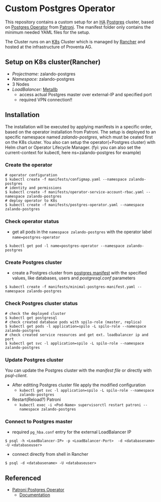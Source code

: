 # Custom Postgres Operator

This repository contains a custom setup for an [HA](https://www.postgresql.org/docs/current/high-availability.html) [Postgres](https://www.postgresql.org/) cluster, based on [Postgres Operator](https://github.com/zalando/postgres-operator) from [Patroni](https://github.com/zalando/spilo). The manifest folder only contains the minimum needed YAML files for the setup.

The Cluster runs on an [K8s](https://kubernetes.io/) Cluster which is managed by [Rancher](https://rancher.com/) and hosted at the infrastructure of Proventa AG.


## Setup on K8s cluster(Rancher) 

* *Projectname:* zalando-postgres
* *Namespace:* zalando-postgres
* 3 Nodes
* *LoadBalancer:* [Metallb](https://metallb.universe.tf)
  * access actual Postgres master over external-IP and specified port
  * required VPN connection!!

## Installation

The installation will be executed by applying manifests in a specific order, based on the operator installation from Patroni. The setup is deployed to an specific namespace  named *zalando-postgres*, which must be ceated first on the K8s cluster. You also can setup the operator(+Postgres cluster) with Helm chart or Operator Lifecycle Manager.
(fyi: you can also set the current-context for kubectl, here ns=zalando-postgres for example)

### Create the operator

```shell
# operator configuration
$ kubectl create -f manifests/configmap.yaml --namespace zalando-postgres
# identity and permissions
$ kubectl create -f manifests/operator-service-account-rbac.yaml --namespace zalando-postgres
# deploy operator to K8s
$ kubectl create -f manifests/postgres-operator.yaml --namespace zalando-postgres
```

### Check operator status

* get all pods in the `namespace zalando-postgres` with the operator label `name=postgres-operator`

```shell
$ kubectl get pod -l name=postgres-operator --namespace zalando-postgres
```

### Create Postgres cluster

* create a Postgres cluster from [postgres manifest](manifest/minimal-postgres-manifest.yml) with the specified values, like databases, users and *postgresql.conf* parameters

```shell
$ kubectl create -f manifests/minimal-postgres-manifest.yaml --namespace zalando-postgres
```

### Check Postgres cluster status

```shell
# check the deployed cluster
$ kubectl get postgresql
# check created database pods with spilo-role (master, replica)
$ kubectl get pods -l application=spilo -L spilo-role --namespace zalando-postgres
# check created service resources and get ext. loadbalancer ip and port
$ kubectl get svc -l application=spilo -L spilo-role --namespace zalando-postgres
```

### Update Postgres cluster

You can update the Postgres cluster with the *manifest file* or directly with *psql-client*.

* After editting Postgres cluster file apply the modified configuration
  * `kubectl get svc -l application=spilo -L spilo-role --namespace zalando-postgres`
* Restart(Reload?) Patroni
  * `kubectl exec -i <Pod-Name> supervisorctl restart patroni --namespace zalando-postgres`

### Connect to Postgres master

* required `pg_hba.conf` entry for the external LoadBalancer IP

```shell
$ psql -h <LoadBalancer-IP> -p <LoadBalancer-Port>  -d <databasename> -U <databaseuser>
```

* connect directly from shell in Rancher

```shell
$ psql -d <databasename> -U <databaseuser>
```

## Referenced

* [Patroni Postgres Operator](https://github.com/zalando/postgres-operator)
  * [Documentation](https://postgres-operator.readthedocs.io/en/latest/)